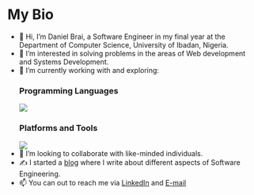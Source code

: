 # My Bio 

- 👋 Hi, I’m Daniel Brai, a Software Engineer in my final year at the Department of Computer Science, University of Ibadan, Nigeria.
- 👀 I’m interested in solving problems in the areas of Web development and Systems Development.
- 🌱 I’m currently working with and exploring:
  <p align="left">
      <h3>Programming Languages</h3>
      <img src="https://skillicons.dev/icons?i=typescript,elixir,golang,rust,zig,ruby,python" />
  </p>
  <div align="left">
      <h3>Platforms and Tools</h3>
      <img src="https://skillicons.dev/icons?i=postgresql,aws,azure,linux,bash,docker" />
  </div>
- 👯 I’m looking to collaborate with like-minded individuals.
- ✍ I started a [blog](https://danielbrai.me/posts) where I write about different aspects of Software Engineering.
- 📫 You can out to reach me via [LinkedIn](https://www.linkedin.com/in/daniel-brai-12baa21a3/) and [E-mail](mailto:danielbrai.dev@gmail.com)


<!--
**Daniel-Brai/Daniel-Brai** is a ✨ _special_ ✨ repository because its `README.md` (this file) appears on your GitHub profile.

Here are some ideas to get you started:
-->
